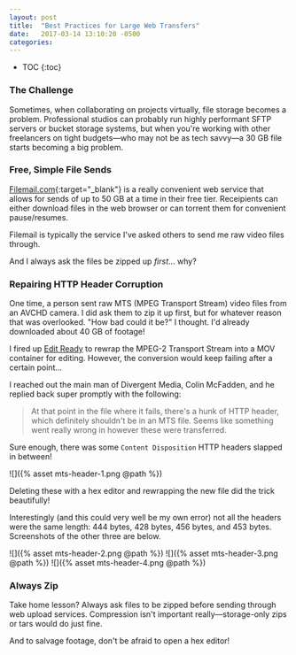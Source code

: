 ```yaml
---
layout: post
title:  "Best Practices for Large Web Transfers"
date:   2017-03-14 13:10:20 -0500
categories: 
---
```

* TOC
{:toc}

### The Challenge

Sometimes, when collaborating on projects virtually, file storage becomes a problem. Professional studios can probably run highly performant SFTP servers or bucket storage systems, but when you're working with other freelancers on tight budgets—who may not be as tech savvy—a 30 GB file starts becoming a big problem.

### Free, Simple File Sends

[Filemail.com](https://filemail.com){:target="_blank"} is a really convenient web service that allows for sends of up to 50 GB at a time in their free tier. Receipients can either download files in the web browser or can torrent them for convenient pause/resumes.

Filemail is typically the service I've asked others to send me raw video files through.

And I always ask the files be zipped up *first*... why?

### Repairing HTTP Header Corruption

One time, a person sent raw MTS (MPEG Transport Stream) video files from an AVCHD camera.  I did ask them to zip it up first, but for whatever reason that was overlooked. "How bad could it be?" I thought. I'd already downloaded about 40 GB of footage!

I fired up [Edit Ready](https://www.divergentmedia.com/editready) to rewrap the MPEG-2 Transport Stream into a MOV container for editing. However, the conversion would keep failing after a certain point...

I reached out the main man of Divergent Media, Colin McFadden, and he replied back super promptly with the following:

>	At that point in the file where it fails, there's a hunk of HTTP header, which definitely shouldn't be in an MTS file.  Seems like something went really wrong in however these were transferred.

Sure enough, there was some `Content Disposition` HTTP headers slapped in between!

![]({% asset mts-header-1.png @path %})

Deleting these with a hex editor and rewrapping the new file did the trick beautifully!

Interestingly (and this could very well be my own error) not all the headers were the same length: 444 bytes, 428 bytes, 456 bytes, and 453 bytes. Screenshots of the other three are below.

![]({% asset mts-header-2.png @path %})
![]({% asset mts-header-3.png @path %})
![]({% asset mts-header-4.png @path %})

### Always Zip

Take home lesson? Always ask files to be zipped before sending through web upload services. Compression isn't important really—storage-only zips or tars would do just fine.

And to salvage footage, don't be afraid to open a hex editor!